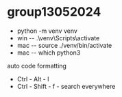 # group13052024

- python -m venv venv
- win -- .\venv\Scripts\activate
- mac -- source ./venv/bin/activate
- mac -- which python3

auto code formatting
- Ctrl - Alt - l
- Ctrl - Shift - f   - search everywhere
